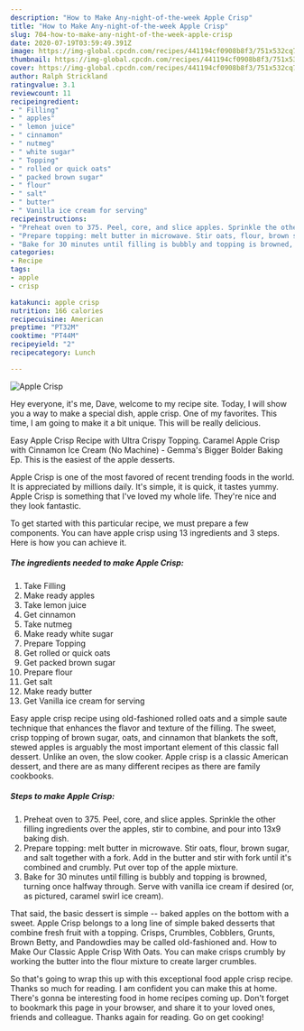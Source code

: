 ```yaml
---
description: "How to Make Any-night-of-the-week Apple Crisp"
title: "How to Make Any-night-of-the-week Apple Crisp"
slug: 704-how-to-make-any-night-of-the-week-apple-crisp
date: 2020-07-19T03:59:49.391Z
image: https://img-global.cpcdn.com/recipes/441194cf0908b8f3/751x532cq70/apple-crisp-recipe-main-photo.jpg
thumbnail: https://img-global.cpcdn.com/recipes/441194cf0908b8f3/751x532cq70/apple-crisp-recipe-main-photo.jpg
cover: https://img-global.cpcdn.com/recipes/441194cf0908b8f3/751x532cq70/apple-crisp-recipe-main-photo.jpg
author: Ralph Strickland
ratingvalue: 3.1
reviewcount: 11
recipeingredient:
- " Filling"
- " apples"
- " lemon juice"
- " cinnamon"
- " nutmeg"
- " white sugar"
- " Topping"
- " rolled or quick oats"
- " packed brown sugar"
- " flour"
- " salt"
- " butter"
- " Vanilla ice cream for serving"
recipeinstructions:
- "Preheat oven to 375. Peel, core, and slice apples. Sprinkle the other filling ingredients over the apples, stir to combine, and pour into 13x9 baking dish."
- "Prepare topping: melt butter in microwave. Stir oats, flour, brown sugar, and salt together with a fork. Add in the butter and stir with fork until it&#39;s combined and crumbly. Put over top of the apple mixture."
- "Bake for 30 minutes until filling is bubbly and topping is browned, turning once halfway through. Serve with vanilla ice cream if desired (or, as pictured, caramel swirl ice cream)."
categories:
- Recipe
tags:
- apple
- crisp

katakunci: apple crisp 
nutrition: 166 calories
recipecuisine: American
preptime: "PT32M"
cooktime: "PT44M"
recipeyield: "2"
recipecategory: Lunch

---
```



![Apple Crisp](https://img-global.cpcdn.com/recipes/441194cf0908b8f3/751x532cq70/apple-crisp-recipe-main-photo.jpg)

Hey everyone, it's me, Dave, welcome to my recipe site. Today, I will show you a way to make a special dish, apple crisp. One of my favorites. This time, I am going to make it a bit unique. This will be really delicious.

Easy Apple Crisp Recipe with Ultra Crispy Topping. Caramel Apple Crisp with Cinnamon Ice Cream (No Machine) - Gemma&#39;s Bigger Bolder Baking Ep. This is the easiest of the apple desserts.

Apple Crisp is one of the most favored of recent trending foods in the world. It is appreciated by millions daily. It's simple, it is quick, it tastes yummy. Apple Crisp is something that I've loved my whole life. They're nice and they look fantastic.


To get started with this particular recipe, we must prepare a few components. You can have apple crisp using 13 ingredients and 3 steps. Here is how you can achieve it.

##### The ingredients needed to make Apple Crisp:

1. Take  Filling
1. Make ready  apples
1. Take  lemon juice
1. Get  cinnamon
1. Take  nutmeg
1. Make ready  white sugar
1. Prepare  Topping
1. Get  rolled or quick oats
1. Get  packed brown sugar
1. Prepare  flour
1. Get  salt
1. Make ready  butter
1. Get  Vanilla ice cream for serving


Easy apple crisp recipe using old-fashioned rolled oats and a simple saute technique that enhances the flavor and texture of the filling. The sweet, crisp topping of brown sugar, oats, and cinnamon that blankets the soft, stewed apples is arguably the most important element of this classic fall dessert. Unlike an oven, the slow cooker. Apple crisp is a classic American dessert, and there are as many different recipes as there are family cookbooks. 

##### Steps to make Apple Crisp:

1. Preheat oven to 375. Peel, core, and slice apples. Sprinkle the other filling ingredients over the apples, stir to combine, and pour into 13x9 baking dish.
1. Prepare topping: melt butter in microwave. Stir oats, flour, brown sugar, and salt together with a fork. Add in the butter and stir with fork until it&#39;s combined and crumbly. Put over top of the apple mixture.
1. Bake for 30 minutes until filling is bubbly and topping is browned, turning once halfway through. Serve with vanilla ice cream if desired (or, as pictured, caramel swirl ice cream).


That said, the basic dessert is simple -- baked apples on the bottom with a sweet. Apple Crisp belongs to a long line of simple baked desserts that combine fresh fruit with a topping. Crisps, Crumbles, Cobblers, Grunts, Brown Betty, and Pandowdies may be called old-fashioned and. How to Make Our Classic Apple Crisp With Oats. You can make crisps crumbly by working the butter into the flour mixture to create larger crumbles. 

So that's going to wrap this up with this exceptional food apple crisp recipe. Thanks so much for reading. I am confident you can make this at home. There's gonna be interesting food in home recipes coming up. Don't forget to bookmark this page in your browser, and share it to your loved ones, friends and colleague. Thanks again for reading. Go on get cooking!
